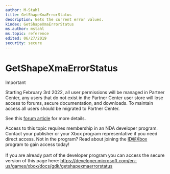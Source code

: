 ```yaml
---
author: M-Stahl
title: GetShapeXmaErrorStatus
description: Gets the current error values.
kindex: GetShapeXmaErrorStatus
ms.author: mstahl
ms.topic: reference
edited: 06/27/2019
security: secure
---
```


# GetShapeXmaErrorStatus
> [!IMPORTANT]
> Starting February 3rd 2022, all user permissions will be managed in Partner Center, any users that do not exist in the Partner Center user store will lose access to forums, secure documentation, and downloads. To maintain access all users should be migrated to Partner Center. <p></p>See this <a href="https://forums.xboxlive.com/articles/132187/breaking-change-user-access-for-forums-secure-docu.html">forum article</a> for more details.  

 Access to this topic requires membership in an NDA developer program. Contact your publisher or your Xbox program representative if you need direct access. Not in the program? Read about joining the <a href="https://www.xbox.com/Developers/id">ID@Xbox</a> program to gain access today!  <br/><br/>If you are already part of the developer program you can access the secure version of this page here: <a target="_blank" href="https://developer.microsoft.com/en-us/games/xbox/docs/gdk/getshapexmaerrorstatus">https://developer.microsoft.com/en-us/games/xbox/docs/gdk/getshapexmaerrorstatus</a>